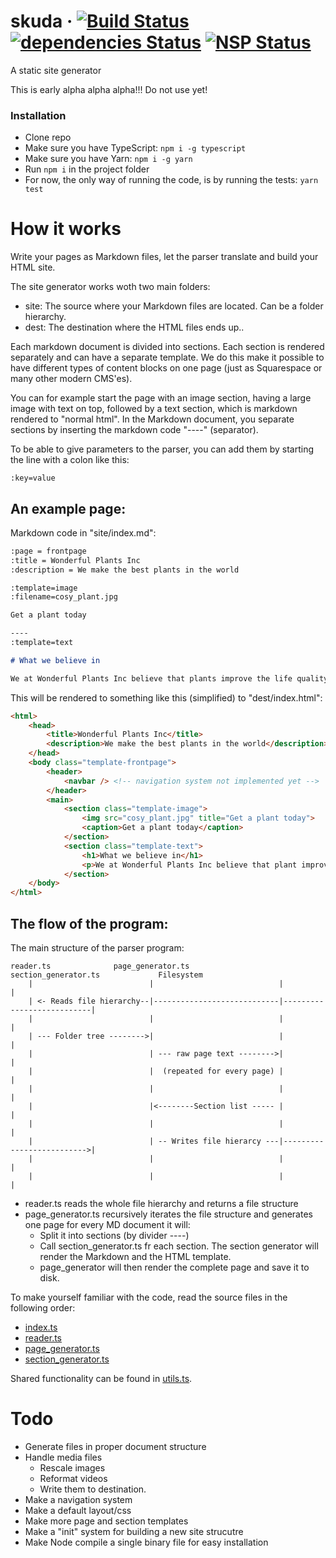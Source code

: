# skuda · [![Build Status](https://travis-ci.org/jongelboga/skuda.svg?branch=master)](https://travis-ci.org/jongelboga/skuda) [![dependencies Status](https://david-dm.org/jongelboga/skuda/status.svg)](https://david-dm.org/jongelboga/skuda) [![NSP Status](https://nodesecurity.io/orgs/jongelboga/projects/908e9fee-29bd-48b0-891b-5161b2184b48/badge)](https://nodesecurity.io/orgs/jongelboga/projects/908e9fee-29bd-48b0-891b-5161b2184b48)

A static site generator

This is early alpha alpha alpha!!! Do not use yet!

### Installation

* Clone repo
* Make sure you have TypeScript: ```npm i -g typescript```
* Make sure you have Yarn: ```npm i -g yarn```
* Run ```npm i``` in the project folder
* For now, the only way of running the code, is by running the tests: ```yarn test```

# How it works

Write your pages as Markdown files, let the parser translate and build your HTML site.

The site generator works woth two main folders:

- site: The source where your Markdown files are located. Can be a folder hierarchy.
- dest: The destination where the HTML files ends up..

Each markdown document is divided into sections. Each section is rendered separately and can have a separate template. We do this make it possible to have different types of content blocks on one page (just as Squarespace or many other modern CMS'es).

You can for example start the page with an image section, having a large image with text on top, followed by a text section, which is markdown rendered to "normal html". In the Markdown document, you separate sections by inserting the markdown code "----" (separator).

To be able to give parameters to the parser, you can add them by starting the line with a colon like this:

```
:key=value
```

## An example page:

Markdown code in "site/index.md":

```markdown
:page = frontpage
:title = Wonderful Plants Inc
:description = We make the best plants in the world

:template=image
:filename=cosy_plant.jpg

Get a plant today

----
:template=text

# What we believe in

We at Wonderful Plants Inc believe that plants improve the life quality of human beings

```

This will be rendered to something like this (simplified) to "dest/index.html":

```html
<html>
    <head>
        <title>Wonderful Plants Inc</title>
        <description>We make the best plants in the world</description>
    </head>
    <body class="template-frontpage">
        <header>
            <navbar /> <!-- navigation system not implemented yet -->
        </header>
        <main>
            <section class="template-image">
                <img src="cosy_plant.jpg" title="Get a plant today">
                <caption>Get a plant today</caption>
            </section>
            <section class="template-text">
                <h1>What we believe in</h1>
                <p>We at Wonderful Plants Inc believe that plant improve the life quality of human beings</p>
            </section>
    </body>
</html>
```

## The flow of the program:

The main structure of the parser program:

```
reader.ts              page_generator.ts           section_generator.ts             Filesystem
    |                          |                            |                           |
    | <- Reads file hierarchy--|----------------------------|---------------------------|
    |                          |                            |                           |
    | --- Folder tree -------->|                            |                           |
    |                          | --- raw page text -------->|                           |
    |                          |  (repeated for every page) |                           |
    |                          |                            |                           |
    |                          |<--------Section list ----- |                           |
    |                          |                            |                           |
    |                          | -- Writes file hierarcy ---|-------------------------->|
    |                          |                            |                           |
    |                          |                            |                           |
```

* reader.ts reads the whole file hierarchy and returns a file structure
* page_generator.ts recursively iterates the file structure and generates one page for every MD document it will:
    * Split it into sections (by divider ----)
    * Call section_generator.ts fr each section. The section generator will render the Markdown and the HTML template.
    * page_generator will then render the complete page and save it to disk.

To make yourself familiar with the code, read the source files in the following order:
- [index.ts](src/index.ts)
- [reader.ts](src/reader.ts)
- [page_generator.ts](src/page_generator.ts)
- [section_generator.ts](src/section_generator.ts)

Shared functionality can be found in [utils.ts](src/utils.ts).

# Todo

* Generate files in proper document structure
* Handle media files
    * Rescale images
    * Reformat videos
    * Write them to destination.
* Make a navigation system
* Make a default layout/css
* Make more page and section templates
* Make a "init" system for building a new site strucutre
* Make Node compile a single binary file for easy installation </sarcasm>


